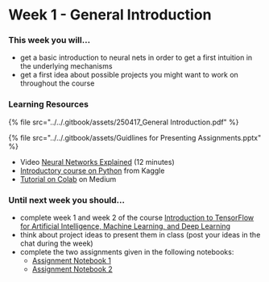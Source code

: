 # Week 1 - General Introduction

### This week you will...

* get a basic introduction to neural nets in order to get a first intuition in the underlying mechanisms
* get a first idea about possible projects you might want to work on throughout the course

### Learning Resources

{% file src="../../.gitbook/assets/250417_General Introduction.pdf" %}

{% file src="../../.gitbook/assets/Guidlines for Presenting Assignments.pptx" %}

* Video [Neural Networks Explained](https://www.youtube.com/watch?v=GvQwE2OhL8I) (12 minutes)
* [Introductory course on Python](https://www.kaggle.com/learn/python) from Kaggle
* [Tutorial on Colab](https://medium.com/towards-artificial-intelligence/google-colab-101-tutorial-with-python-tips-tricks-and-faq-7689bd4d24b4) on Medium

### Until next week you should...

* complete week 1 and week 2 of the course [Introduction to TensorFlow for Artificial Intelligence, Machine Learning, and Deep Learning](https://www.coursera.org/learn/introduction-tensorflow/)
* think about project ideas to present them in class (post your ideas in the chat during the week)
* complete the two assignments given in the following notebooks:
  * [Assignment Notebook 1](https://colab.research.google.com/github/opencampus-sh/course-material/blob/main/machine-learning-with-tensorflow/week-01/Week1_Notebook1_Housing_Prices.ipynb)
  * [Assignment Notebook 2](https://colab.research.google.com/github/opencampus-sh/course-material/blob/main/machine-learning-with-tensorflow/week-01/Week1_Notebook2_Fashion_MNIST.ipynb)

